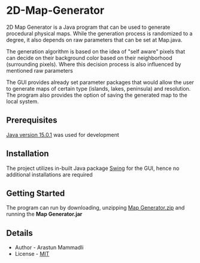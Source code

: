 # 2D-Map-Generator
2D Map Generator is a Java program that can be used to 
generate procedural physical maps. While the generation process is randomized 
to a degree, it also depends on raw parameters that can be set at Map.java.

The generation algorithm is based on the idea of "self aware" pixels that can 
decide on their background color based on their neighborhood (surrounding pixels). 
Where this decision process is also influenced by mentioned raw parameters

The GUI provides already set parameter packages that would allow the user to 
generate maps of certain type (islands, lakes, peninsula) and resolution. The program 
also provides the option of saving the generated map to the local system.

## Prerequisites
[Java version 15.0.1](https://www.oracle.com/java/technologies/javase/jdk15-archive-downloads.html) 
was used for development

## Installation
The project utilizes in-built Java package [Swing](https://en.wikipedia.org/wiki/Swing_(Java)) for 
the GUI, hence no additional installations are required

## Getting Started
The program can run by downloading, unzipping [Map Generator.zip](Map%20Generator.zip) and running the **Map Generator.jar**

## Details
- Author - Arastun Mammadli
- License - [MIT](LICENSE)
